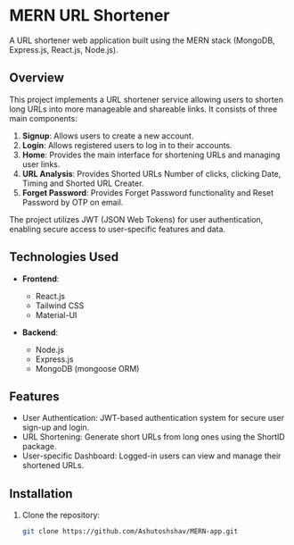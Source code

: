 # MERN URL Shortener

A URL shortener web application built using the MERN stack (MongoDB, Express.js, React.js, Node.js).

## Overview

This project implements a URL shortener service allowing users to shorten long URLs into more manageable and shareable links. It consists of three main components:

1. **Signup**: Allows users to create a new account.
2. **Login**: Allows registered users to log in to their accounts.
3. **Home**: Provides the main interface for shortening URLs and managing user links.
4. **URL Analysis**: Provides Shorted URLs Number of clicks, clicking Date, Timing and Shorted URL Creater.
5. **Forget Password**: Provides Forget Password functionality and Reset Password by OTP on email.

The project utilizes JWT (JSON Web Tokens) for user authentication, enabling secure access to user-specific features and data.

## Technologies Used

- **Frontend**:
  - React.js
  - Tailwind CSS
  - Material-UI

- **Backend**:
  - Node.js
  - Express.js
  - MongoDB (mongoose ORM)

## Features

- User Authentication: JWT-based authentication system for secure user sign-up and login.
- URL Shortening: Generate short URLs from long ones using the ShortID package.
- User-specific Dashboard: Logged-in users can view and manage their shortened URLs.

## Installation

1. Clone the repository:

   ```bash
   git clone https://github.com/Ashutoshshav/MERN-app.git
